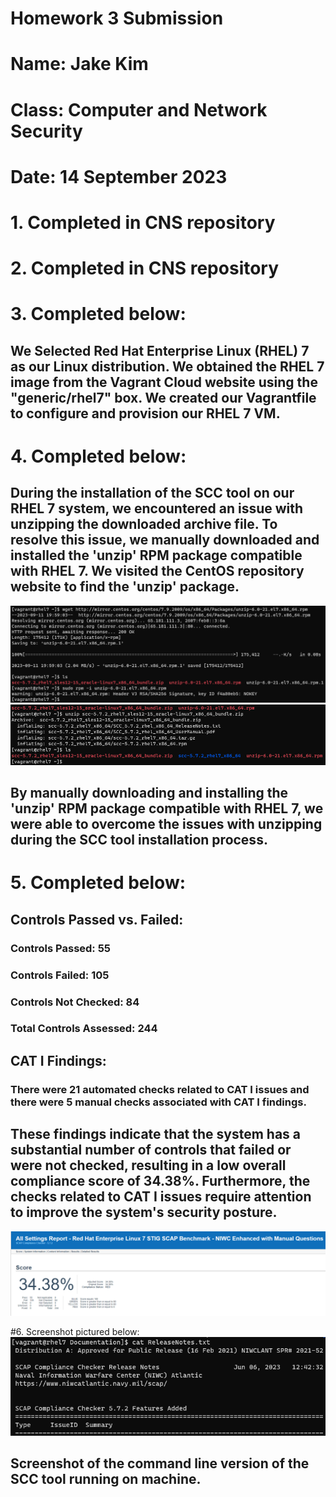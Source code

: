 # **Homework 3 Submission**
# Name: Jake Kim
# Class: Computer and Network Security
# Date: 14 September 2023


# 1. Completed in CNS repository 

# 2. Completed in CNS repository

# 3. Completed below:
## We Selected Red Hat Enterprise Linux (RHEL) 7 as our Linux distribution. We obtained the RHEL 7 image from the Vagrant Cloud website using the "generic/rhel7" box. We created our Vagrantfile to configure and provision our RHEL 7 VM.

# 4. Completed below:
## During the installation of the SCC tool on our RHEL 7 system, we encountered an issue with unzipping the downloaded archive file. To resolve this issue, we manually downloaded and installed the 'unzip' RPM package compatible with RHEL 7. We visited the CentOS repository website to find the 'unzip' package.
![Screenshot for unzip.](HW3/Screenshots/HW3cunzip.png)
![Screenshot for unzip.](HW3/Screenshots/HW3dunzip.png)
## By manually downloading and installing the 'unzip' RPM package compatible with RHEL 7, we were able to overcome the issues with unzipping during the SCC tool installation process.

# 5. Completed below:
## Controls Passed vs. Failed:
### Controls Passed: 55
### Controls Failed: 105
### Controls Not Checked: 84
### Total Controls Assessed: 244
## CAT I Findings:
### There were 21 automated checks related to CAT I issues and there were 5 manual checks associated with CAT I findings. 
## These findings indicate that the system has a substantial number of controls that failed or were not checked, resulting in a low overall compliance score of 34.38%. Furthermore, the checks related to CAT I issues require attention to improve the system's security posture.
![Score related to the findings.](HW3/Screenshots/HW3g.png)

#6. Screenshot pictured below:
![Command line version of the SCC tool.](HW3/Screenshots/HW3i.png)
## Screenshot of the command line version of the SCC tool running on machine.

